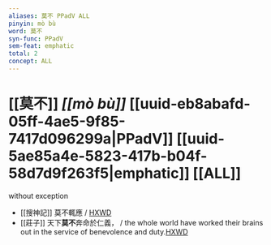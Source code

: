 ```yaml
---
aliases: 莫不 PPadV ALL
pinyin: mò bù
word: 莫不
syn-func: PPadV
sem-feat: emphatic
total: 2
concept: ALL 
---
```

# [[莫不]] *[[mò bù]]*  [[uuid-eb8abafd-05ff-4ae5-9f85-7417d096299a|PPadV]] [[uuid-5ae85a4e-5823-417b-b04f-58d7d9f263f5|emphatic]] [[ALL]]
without exception
 - [[搜神記]] 莫不輒應 / [HXWD](https://hxwd.org/textview.html?location=KR3l0099_tls_001-6a.13)
 - [[莊子]] 天下**莫不**奔命於仁義，
                     / the whole world have worked their brains out in the service of benevolence and duty.[HXWD](https://hxwd.org/textview.html?location=KR5c0126_tls_008-6a.6)